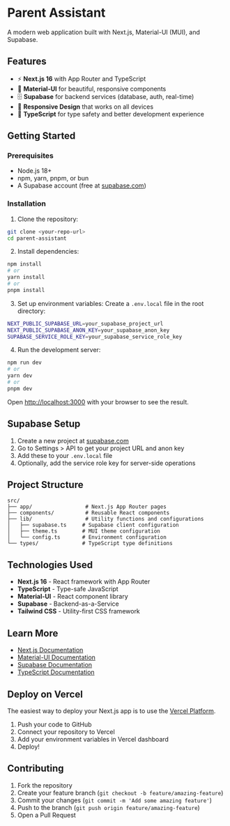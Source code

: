 # Parent Assistant

A modern web application built with Next.js, Material-UI (MUI), and Supabase.

## Features

- ⚡ **Next.js 16** with App Router and TypeScript
- 🎨 **Material-UI** for beautiful, responsive components
- 🗄️ **Supabase** for backend services (database, auth, real-time)
- 📱 **Responsive Design** that works on all devices
- 🔧 **TypeScript** for type safety and better development experience

## Getting Started

### Prerequisites

- Node.js 18+ 
- npm, yarn, pnpm, or bun
- A Supabase account (free at [supabase.com](https://supabase.com))

### Installation

1. Clone the repository:
```bash
git clone <your-repo-url>
cd parent-assistant
```

2. Install dependencies:
```bash
npm install
# or
yarn install
# or
pnpm install
```

3. Set up environment variables:
Create a `.env.local` file in the root directory:
```bash
NEXT_PUBLIC_SUPABASE_URL=your_supabase_project_url
NEXT_PUBLIC_SUPABASE_ANON_KEY=your_supabase_anon_key
SUPABASE_SERVICE_ROLE_KEY=your_supabase_service_role_key
```

4. Run the development server:
```bash
npm run dev
# or
yarn dev
# or
pnpm dev
```

Open [http://localhost:3000](http://localhost:3000) with your browser to see the result.

## Supabase Setup

1. Create a new project at [supabase.com](https://supabase.com)
2. Go to Settings > API to get your project URL and anon key
3. Add these to your `.env.local` file
4. Optionally, add the service role key for server-side operations

## Project Structure

```
src/
├── app/                 # Next.js App Router pages
├── components/          # Reusable React components
├── lib/                 # Utility functions and configurations
│   ├── supabase.ts     # Supabase client configuration
│   ├── theme.ts        # MUI theme configuration
│   └── config.ts       # Environment configuration
└── types/              # TypeScript type definitions
```

## Technologies Used

- **Next.js 16** - React framework with App Router
- **TypeScript** - Type-safe JavaScript
- **Material-UI** - React component library
- **Supabase** - Backend-as-a-Service
- **Tailwind CSS** - Utility-first CSS framework

## Learn More

- [Next.js Documentation](https://nextjs.org/docs)
- [Material-UI Documentation](https://mui.com/)
- [Supabase Documentation](https://supabase.com/docs)
- [TypeScript Documentation](https://www.typescriptlang.org/docs/)

## Deploy on Vercel

The easiest way to deploy your Next.js app is to use the [Vercel Platform](https://vercel.com/new).

1. Push your code to GitHub
2. Connect your repository to Vercel
3. Add your environment variables in Vercel dashboard
4. Deploy!

## Contributing

1. Fork the repository
2. Create your feature branch (`git checkout -b feature/amazing-feature`)
3. Commit your changes (`git commit -m 'Add some amazing feature'`)
4. Push to the branch (`git push origin feature/amazing-feature`)
5. Open a Pull Request
